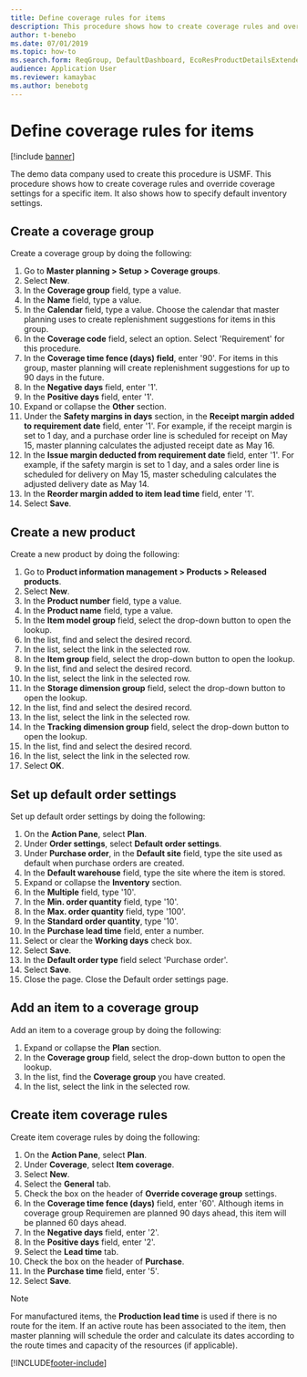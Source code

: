 ```yaml
--- 
title: Define coverage rules for items
description: This procedure shows how to create coverage rules and override coverage settings for a specific item. It also shows how to specify default inventory settings.
author: t-benebo
ms.date: 07/01/2019
ms.topic: how-to 
ms.search.form: ReqGroup, DefaultDashboard, EcoResProductDetailsExtended, EcoResProductCreate, InventItemOrderSetup, ReqItemTable   
audience: Application User 
ms.reviewer: kamaybac
ms.author: benebotg
---
```

# Define coverage rules for items

[!include [banner](../../includes/banner.md)]

The demo data company used to create this procedure is USMF. This procedure shows how to create coverage rules and override coverage settings for a specific item. It also shows how to specify default inventory settings.

## Create a coverage group

Create a coverage group by doing the following:

1. Go to **Master planning > Setup > Coverage groups**.
1. Select **New**.
1. In the **Coverage group** field, type a value.
1. In the **Name** field, type a value.
1. In the **Calendar** field, type a value. Choose the calendar that master planning uses to create replenishment suggestions for items in this group.  
1. In the **Coverage code** field, select an option. Select 'Requirement' for this procedure.  
1. In the **Coverage time fence (days) field**, enter '90'. For items in this group, master planning will create replenishment suggestions for up to 90 days in the future.  
1. In the **Negative days** field, enter '1'.
1. In the **Positive days** field, enter '1'.
1. Expand or collapse the **Other** section.
1. Under the **Safety margins in days** section, in the **Receipt margin added to requirement date** field, enter '1'. For example, if the receipt margin is set to 1 day, and a purchase order line is scheduled for receipt on May 15, master planning calculates the adjusted receipt date as May 16.
1. In the **Issue margin deducted from requirement date** field, enter '1'. For example, if the safety margin is set to 1 day, and a sales order line is scheduled for delivery on May 15, master scheduling calculates the adjusted delivery date as May 14.  
1. In the **Reorder margin added to item lead time** field, enter '1'.
1. Select **Save**.

## Create a new product

Create a new product by doing the following:

1. Go to **Product information management > Products > Released products**.
1. Select **New**.
1. In the **Product number** field, type a value.
1. In the **Product name** field, type a value.
1. In the **Item model group** field, select the drop-down button to open the lookup.
1. In the list, find and select the desired record.
1. In the list, select the link in the selected row.
1. In the **Item group** field, select the drop-down button to open the lookup.
1. In the list, find and select the desired record.
1. In the list, select the link in the selected row.
1. In the **Storage dimension group** field, select the drop-down button to open the lookup.
1. In the list, find and select the desired record.
1. In the list, select the link in the selected row.
1. In the **Tracking dimension group** field, select the drop-down button to open the lookup.
1. In the list, find and select the desired record.
1. In the list, select the link in the selected row.
1. Select **OK**.

## Set up default order settings

Set up default order settings by doing the following:

1. On the **Action Pane**, select **Plan**.
1. Under **Order settings**, select **Default order settings**.
1. Under **Purchase order**, in the **Default site** field, type the site used as default when purchase orders are created.
1. In the **Default warehouse** field, type the site where the item is stored.
1. Expand or collapse the **Inventory** section.
1. In the **Multiple** field, type '10'.
1. In the **Min. order quantity** field, type '10'.
1. In the **Max. order quantity** field, type '100'.
1. In the **Standard order quantity**, type '10'.
1. In the **Purchase lead time** field, enter a number.
1. Select or clear the **Working days** check box.
1. Select **Save**.
1. In the **Default order type** field select 'Purchase order'.
1. Select **Save**.
1. Close the page. Close the Default order settings page.  

## Add an item to a coverage group

Add an item to a coverage group by doing the following:

1. Expand or collapse the **Plan** section.
1. In the **Coverage group** field, select the drop-down button to open the lookup.
1. In the list, find the **Coverage group** you have created.
1. In the list, select the link in the selected row.

## Create item coverage rules

Create item coverage rules by doing the following:

1. On the **Action Pane**, select **Plan**.
1. Under **Coverage**, select **Item coverage**.
1. Select **New**.
1. Select the **General** tab.
1. Check the box on the header of **Override coverage group** settings.
1. In the **Coverage time fence (days)** field, enter '60'. Although items in coverage group Requiremen are planned 90 days ahead, this item will be planned 60 days ahead.  
1. In the **Negative days** field, enter '2'.
1. In the **Positive days** field, enter '2'.
1. Select the **Lead time** tab.
1. Check the box on the header of **Purchase**.
1. In the **Purchase time** field, enter '5'.
1. Select **Save**.

> [!NOTE]
> For manufactured items, the **Production lead time** is used if there is no route for the item. If an active route has been associated to the item, then master planning will schedule the order and calculate its dates according to the route times and capacity of the resources (if applicable).

[!INCLUDE[footer-include](../../../includes/footer-banner.md)]
